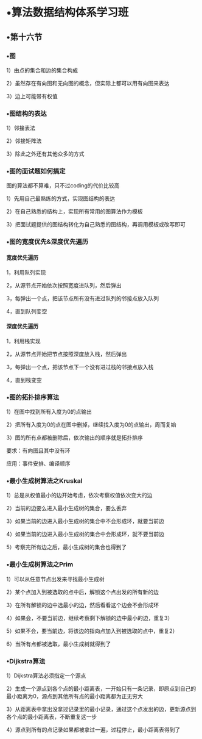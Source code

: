 # •算法数据结构体系学习班

## •第十六节

### •图

1）由点的集合和边的集合构成

2）虽然存在有向图和无向图的概念，但实际上都可以用有向图来表达

3）边上可能带有权值

### •图结构的表达

1）邻接表法

2）邻接矩阵法

3）除此之外还有其他众多的方式

### •图的面试题如何搞定

图的算法都不算难，只不过coding的代价比较高

1）先用自己最熟练的方式，实现图结构的表达

2）在自己熟悉的结构上，实现所有常用的图算法作为模板

3）把面试题提供的图结构转化为自己熟悉的图结构，再调用模板或改写即可

### •图的宽度优先&深度优先遍历

#### 宽度优先遍历

1，利用队列实现

2，从源节点开始依次按照宽度进队列，然后弹出

3，每弹出一个点，把该节点所有没有进过队列的邻接点放入队列

4，直到队列变空

#### 深度优先遍历

1，利用栈实现

2，从源节点开始把节点按照深度放入栈，然后弹出

3，每弹出一个点，把该节点下一个没有进过栈的邻接点放入栈

4，直到栈变空

### •图的拓扑排序算法

1）在图中找到所有入度为0的点输出

2）把所有入度为0的点在图中删掉，继续找入度为0的点输出，周而复始

3）图的所有点都被删除后，依次输出的顺序就是拓扑排序

要求：有向图且其中没有环

应用：事件安排、编译顺序

### •最小生成树算法之Kruskal

1）总是从权值最小的边开始考虑，依次考察权值依次变大的边

2）当前的边要么进入最小生成树的集合，要么丢弃

3）如果当前的边进入最小生成树的集合中不会形成环，就要当前边

4）如果当前的边进入最小生成树的集合中会形成环，就不要当前边

5）考察完所有边之后，最小生成树的集合也得到了

### •最小生成树算法之Prim

1）可以从任意节点出发来寻找最小生成树

2）某个点加入到被选取的点中后，解锁这个点出发的所有新的边

3）在所有解锁的边中选最小的边，然后看看这个边会不会形成环

4）如果会，不要当前边，继续考察剩下解锁的边中最小的边，重复3）

5）如果不会，要当前边，将该边的指向点加入到被选取的点中，重复2）

6）当所有点都被选取，最小生成树就得到了

### •Dijkstra算法

1）Dijkstra算法必须指定一个源点

2）生成一个源点到各个点的最小距离表，一开始只有一条记录，即原点到自己的最小距离为0，源点到其他所有点的最小距离都为正无穷大

3）从距离表中拿出没拿过记录里的最小记录，通过这个点发出的边，更新源点到各个点的最小距离表，不断重复这一步

4）源点到所有的点记录如果都被拿过一遍，过程停止，最小距离表得到了


